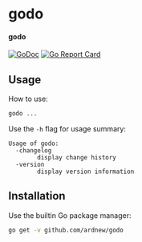[docimg]:https://godoc.org/github.com/ardnew/godo?status.svg
[docurl]:https://godoc.org/github.com/ardnew/godo
[repimg]:https://goreportcard.com/badge/github.com/ardnew/godo
[repurl]:https://goreportcard.com/report/github.com/ardnew/godo

# godo
#### godo

[![GoDoc][docimg]][docurl] [![Go Report Card][repimg]][repurl]

## Usage

How to use:

```sh
godo ...
```

Use the `-h` flag for usage summary:

```
Usage of godo:
  -changelog
		display change history
  -version
		display version information
```

## Installation

Use the builtin Go package manager:

```sh
go get -v github.com/ardnew/godo
```